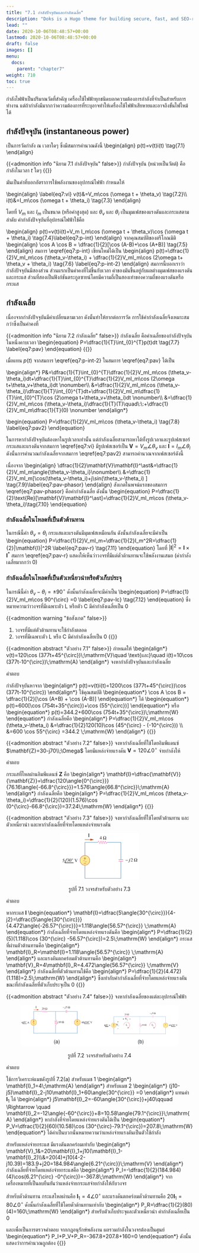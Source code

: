 ```yaml
---
title: "7.1 กำลังปัจจุบันและกำลังเฉลี่ย"
description: "Doks is a Hugo theme for building secure, fast, and SEO-ready documentation websites, which you can easily update and customize."
lead: ""
date: 2020-10-06T08:48:57+00:00
lastmod: 2020-10-06T08:48:57+00:00
draft: false
images: []
menu:
  docs:
    parent: "chapter7"
weight: 710
toc: true
---
```


  กำลังไฟฟ้าเป็นปริมาณวัดที่สำคัญ เครื่องใช้ไฟฟ้าทุกชนิดบอกความต้องการกำลังที่จำเป็นสำหรับการทำงาน แต่ถ้ากำลังมีมากกว่าความต้องการที่ระบุอาจทำให้เครื่องใช้ไฟฟ้าเสียหายและอาจถึงขั้นไฟไหม้ได้

## **กำลังปัจจุบัน (instantaneous power)**
เป็นการวัดกำลัง ณ เวลาใดๆ ซึ่งมีสมการคำนวณดังนี้
\begin{align}
    p(t)=v(t)i(t) \tag{7.1}
\end{align}

{{<admonition info "นิยาม 7.1 กำลังปัจจุบัน" false>}}
กำลังปัจจุบัน (หน่วยเป็นวัตต์) คือกำลังในเวลา $t$ ใดๆ
{{</admonition>}}

มันเป็นค่าที่บอกอัตราการใช้พลังงานของอุปกรณ์ไฟฟ้า กำหนดให้

\begin{align} \label{eq7:vi}
v(t)&=V_m\cos (\omega t + \theta_v) \tag{7.2}\\\\
i(t)&=I_m\cos (\omega t + \theta_i) \tag{7.3}
\end{align}

โดยที่ $V_m$ และ $I_m$ เป็นขนาด (หรือค่าสูงสุด) และ $\theta_v$ และ $\theta_i$ เป็นมุมเฟสของแรงดันและกระแสตามลำดับ ค่ากำลังปัจจุบันที่อุปกรณ์ไฟฟ้าใช้คือ

\begin{align}
p(t)=v(t)i(t)=V_m I_m\cos (\omega t + \theta_v)\cos (\omega t + \theta_i) \tag{7.4}\label{eq7:p-int}
\end{align}
จากคุณสมบัติของตรีโกณมิติ
\begin{align}
\cos A \cos B = \dfrac{1}{2}[\cos (A-B)+\cos (A+B)] \tag{7.5}
\end{align}
สมการ \eqref{eq7:p-int} เขียนใหม่ได้เป็น
\begin{align}
p(t)=\dfrac{1}{2}V_mI_m\cos (\theta_v-\theta_i) + \dfrac{1}{2}V_mI_m\cos  (2\omega t+ \theta_v + \theta_i) \tag{7.6} \label{eq7:p-int-2}
\end{align}
สมการนี้บอกเราว่า กำลังปัจจุบันมีสองส่วน ส่วนแรกเป็นค่าคงที่ไม่ขึ้นกับเวลา ค่าของมันขึ้นอยู่กับผลต่างมุมเฟสของแรงดันและกระแส ส่วนที่สองเป็นฟังก์ชันตระกูลซายน์โดยมีความถี่เป็นสองเท่าของความถี่ของแรงดันหรือกระแส

## **กำลังเฉลี่ย**

เนื่องจากกำลังปัจจุบันมีค่าเปลี่ยนตามเวลา ดังนั้นทำให้ยากต่อการวัด การใช้ค่ากำลังเฉลี่ยจึงเหมาะสมกว่าซึ่งเป็นค่าคงที่

{{<admonition info "นิยาม 7.2 กำลังเฉลี่ย" false>}}
กำลังเฉลี่ย คือค่าเฉลี่ยของกำลังปัจจุบันในหนึ่งคาบเวลา
\begin{equation}
    P=\dfrac{1}{T}\int_{0}^{T}p(t)dt \tag{7.7} \label{eq7:pav}
\end{equation}
{{</admonition>}}

เมื่อแทน $p(t)$ จากสมการ \eqref{eq7:p-int-2} ในสมการ \eqref{eq7:pav} ได้เป็น

\begin{align*}
P&=\dfrac{1}{T}\int_{0}^{T}\dfrac{1}{2}V_mI_m\cos (\theta_v-\theta_i)dt+\dfrac{1}{T}\int_{0}^{T}\dfrac{1}{2}V_mI_m\cos (2\omega t+\theta_v+\theta_i)dt \nonumber\\\\
&=\dfrac{1}{2}V_mI_m\cos (\theta_v-\theta_i)\dfrac{1}{T}\int_{0}^{T}dt+\dfrac{1}{2}V_mI_m\dfrac{1}{T}\int_{0}^{T}\cos (2\omega t+\theta_v+\theta_i)dt \nonumber\\\\
&=\dfrac{1}{2}V_mI_m\cos (\theta_v-\theta_i)\dfrac{1}{T}(T)\quad\\:\\:+\dfrac{1}{2}V_mI_m\dfrac{1}{T}(0) \nonumber
\end{align*}

\begin{equation}
P=\dfrac{1}{2}V_mI_m\cos (\theta_v-\theta_i) \tag{7.8} \label{eq7:pav2}
\end{equation}

ในการหากำลังปัจจุบันต้องหาในรูปเวลาเท่านั้น แต่กำลังเฉลี่ยสามารถหาได้ทั้งรูปเวลาและรูปเฟสเซอร์ กระแสและแรงดันจากสมการ \eqref{eq7:vi} มีรูปเฟสเซอร์เป็น $\mathbf{V}=V_m\angle{\theta_v}$ และ $\mathbf{I}=I_m\angle{\theta_i}$
ดังนั้นการคำนวณกำลังเฉลี่ยจากสมการ \eqref{eq7:pav2} สามารถคำนวณจากเฟสเซอร์ดังนี้

เนื่องจาก
\begin{align}
    \dfrac{1}{2}\mathbf{V}\mathbf{I}^\ast&=\dfrac{1}{2}V_mI_m\angle{\theta_v-\theta_i}\nonumber\\\\
    &=\dfrac{1}{2}V_mI_m[\cos(\theta_v-\theta_i)+j\sin(\theta_v-\theta_i) ] \tag{7.9}\label{eq7:pav-phasor}
\end{align}
สังเกตในพจน์แรกของสมการ \eqref{eq7:pav-phasor} คือค่ากำลังเฉลี่ย ดังนั้น
\begin{equation}
    P=\dfrac{1}{2}\text{Re}[\mathbf{V}\mathbf{I}^\ast]=\dfrac{1}{2}V_mI_m\cos (\theta_v-\theta_i)\tag{7.10}
\end{equation}

### กำลังเฉลี่ยในโหลดที่เป็นตัวต้านทาน
ในกรณีนี้ค่า  $\theta_v =\theta_i$ กระแสและแรงดันมีมุมเฟสเหมือนกัน ดังนั้นกำลังเฉลี่ยจะมีค่าเป็น
\begin{equation}
    P=\dfrac{1}{2}V_mI_m=\dfrac{1}{2}I_m^2R=\dfrac{1}{2}|\mathbf{I}|^2R \label{eq7:pav-r} \tag{7.11}
\end{equation}
โดยที่  $|\mathbf{I}|^2=\mathbf{I}\times \mathbf{I}^\ast$
สมการ \eqref{eq7:pav-r} แสดงให้เห็นว่าวงจรที่มีแต่ตัวต้านทานจะใช้พลังงานเสมอ (ค่ากำลังเฉลี่ยมากกว่า 0)

### กำลังเฉลี่ยในโหลดที่เป็นตัวเหนี่ยวนำหรือตัวเก็บประจุ
ในกรณีนี้ค่า  $\theta_v-\theta_i = \pm90^{\circ}$ ดังนั้นกำลังเฉลี่ยจะมีค่าเป็น
\begin{equation}
    P=\dfrac{1}{2}V_mI_m\cos 90^{\circ} =0 \label{eq7:pav-lc} \tag{7.12}
\end{equation}
ซึ่งหมายความว่าวงจรที่มีเฉพาะตัว L หรือตัว C มีค่ากำลังเฉลี่ยเป็น 0

{{<admonition warning "ข้อสังเกต" false>}}
1. วงจรที่มีแต่ตัวต้านทานจะใช้กำลังตลอด
2. วงจรที่มีเฉพาะตัว L หรือ C มีค่ากำลังเฉลี่ยเป็น 0
{{</admonition>}}

{{<admonition abstract "ตัวอย่าง 7.1" false>}}
กำหนดให้
\begin{align*}
    v(t)=120\cos (377t+45^{\circ})\\;\mathrm{V}\quad \text{และ}\quad i(t)=10\cos (377t-10^{\circ})\\;\mathrm{A}
\end{align*}
จงหากำลังปัจจุบันและกำลังเฉลี่ย

คำตอบ

กำลังปัจจุบันหาจาก
\begin{align*}
    p(t)=v(t)i(t)=1200\cos (377t+45^{\circ})\cos (377t-10^{\circ})
\end{align*}
ใช้คุณสมบัติ
\begin{equation*}
    \cos A \cos B = \dfrac{1}{2}[\cos (A+B) + \cos (A-B)]
\end{equation*}
ได้
\begin{equation*}
    p(t)=600[\cos (754t+35^{\circ})+\cos (55^{\circ})]
\end{equation*}
หรือ
\begin{equation*}
    p(t)=344.2+600\cos (754t+35^{\circ})\\;\mathrm{W}
\end{equation*}
กำลังเฉลี่ยคือ
\begin{align*}
    P=\dfrac{1}{2}V_mI_m\cos (\theta_v-\theta_i) &=\dfrac{1}{2}120(10)\cos (45^{\circ} - (-10^{\circ})) \\\\
    &=600 \cos 55^{\circ} =344.2 \\;\mathrm{W}
\end{align*}
{{</admonition>}}

{{<admonition abstract "ตัวอย่าง 7.2" false>}}
จงหากำลังเฉลี่ยที่ใช้โดยอิมพีแดนซ์ $\mathbf{Z}=30-j70\\;\Omega$ โดยมีแหล่งจ่ายแรงดัน $\mathbf{V}=120\angle{0^{\circ}}$ จ่ายกำลังให้

คำตอบ

กระแสที่ไหลผ่านอิมพีแดนซ์ $\mathbf{Z}$ คือ
\begin{align*}
    \mathbf{I}=\dfrac{\mathbf{V}}{\mathbf{Z}}=\dfrac{120\angle{0^{\circ}}}{76.16\angle{-66.8^{\circ}}}=1.576\angle{66.8^{\circ}}\\;\mathrm{A}
\end{align*}
กำลังเฉลี่ยคือ
\begin{align*}
    P=\dfrac{1}{2}V_mI_m\cos (\theta_v-\theta_i)=\dfrac{1}{2}(120)(1.576)\cos (0^{\circ}-66.8^{\circ})=37.24\\;\mathrm{W}
\end{align*}
{{</admonition>}}

{{<admonition abstract "ตัวอย่าง 7.3" false>}}
จงหากำลังเฉลี่ยที่ใช้โดยตัวต้านทาน และตัวเหนี่ยวนำ และหากำลังเฉลี่ยที่จ่ายโดยแหล่งจ่ายแรงดัน

<figure>
<p align="center">
  <img src="fig7.1.png" alt="fig 7.1" style="width:50%">
</p>
  <figcaption style='text-align:center'>รูปที่ 7.1 วงจรสำหรับตัวอย่าง 7.3</figcaption>
</figure>

คำตอบ

หากระแส $\mathbf{I}$
\begin{equation*}
    \mathbf{I}=\dfrac{5\angle{30^{\circ}}}{4-j2}=\dfrac{5\angle{30^{\circ}}}{4.472\angle{-26.57^{\circ}}}=1.118\angle{56.57^{\circ}} \\;\mathrm{A}
\end{equation*}
กำลังเฉลี่ยที่จ่ายโดยแหล่งจ่ายแรงดันคือ
\begin{align*}
    P=\dfrac{1}{2}(5)(1.118)\cos (30^{\circ} -56.57^{\circ})=2.5\\;\mathrm{W}
\end{align*}
กระแสที่ผ่านตัวต้านทานคือ
\begin{align*}
    \mathbf{I}_R=\mathbf{I}=1.118\angle{56.57^{\circ}} \\;\mathrm{A}
\end{align*}
และแรงดันตกคร่อมตัวต้านทานคือ
\begin{align*}
    \mathbf{V}_R=4\mathbf{I}_R=4.472\angle{56.57^{\circ}} \\;\mathrm{V}
\end{align*}
กำลังเฉลี่ยที่ตัวต้านทานใช้คือ
\begin{align*}
    P=\dfrac{1}{2}(4.472)(1.118)=2.5\\;\mathrm{W}
\end{align*}
ซึ่งเท่ากับค่ากำลังเฉลี่ยที่จ่ายโดยแหล่งจ่ายแรงดัน ขณะที่กำลังเฉลี่ยที่ตัวเก็บประจุเป็น 0
{{</admonition>}}

{{<admonition abstract "ตัวอย่าง 7.4" false>}}
จงหากำลังเฉลี่ยของแต่ละอุปกรณ์ไฟฟ้า

<figure>
<p align="center">
  <img src="fig7.2.png" alt="fig 7.2" style="width:100%">
</p>
  <figcaption style='text-align:center'>รูปที่ 7.2 วงจรสำหรับตัวอย่าง 7.4</figcaption>
</figure>


คำตอบ

ใช้การวิเคราะห์แมชดังรูปที่ 7.2(a) สำหรับแมช 1
\begin{align*}
    \mathbf{I}_1=4\\;\mathrm{A}
\end{align*}
สำหรับแมช 2
\begin{align*}
    (j10-j5)\mathbf{I}_2-j10\mathbf{I}_1+60\angle{30^{\circ}}
=0
\end{align*}
แทนค่า $\mathbf{I}_1$ ได้
\begin{align*}
    j5\mathbf{I}_2=-60\angle{30^{\circ}}+j40\qquad \Rightarrow \quad \mathbf{I}_2=-12\angle{-60^{\circ}}+8=10.58\angle{79.1^{\circ}}\\;\mathrm{A}
\end{align*}
หากำลังที่จ่ายโดยแหล่งจ่ายแรงดันได้เป็น
\begin{equation*}
    P_V=\dfrac{1}{2}(60)(10.58)\cos (30^{\circ}-79.1^{\circ})=207.8\\;\mathrm{W}
\end{equation*}
ได้ค่าเป็นบวกนั่นหมายความว่าแหล่งจ่ายแรงดันเป็นตัวใช้กำลัง

สำหรับแหล่งจ่ายกระแส มีแรงดันตกคร่อมเท่ากับ
\begin{align*}
    \mathbf{V}_1&=20\mathbf{I}_1+j10(\mathbf{I}_1-\mathbf{I}_2)\\\\&=20(4)+j10(4-2-j10.39)=183.9+j20=184.984\angle{6.21^{\circ}}\\;\mathrm{V}
\end{align*}
กำลังเฉลี่ยที่จ่ายโดยแหล่งจ่ายกระแสคือ
\begin{align*}
    P_I=-\dfrac{1}{2}(184.984)(4)\cos(6.21^{\circ} -0^{\circ})=-367.8\\;\mathrm{W}
\end{align*}
จากเครื่องหมายที่เป็นลบยืนยันว่าแหล่งจ่ายกระแสจ่ายกำลังให้กับวงจร

สำหรับตัวต้านทาน กระแสไหลผ่านคือ $\mathbf{I}_1=4\angle{0^{\circ}}$ และแรงดันตกคร่อมตัวต้านทานคือ $20\mathbf{I}_1=80\angle{0^{\circ}}$ ดังนั้นกำลังเฉลี่ยที่ใช้โดยตัวต้านทานเท่ากับ
\begin{align*}
    P_R=\dfrac{1}{2}(80)(4)=160\\;\mathrm{W}
\end{align*}
สำหรับตัวเก็บประจุและตัวเหนี่ยวนำ ค่ากำลังเฉลี่ยเป็น 0

และเพื่อเป็นการตรวจคำตอบ จากกฎอนุรักษ์พลังงาน ผลรวมกำลังในวงจรต้องเป็นศูนย์
\begin{equation*}
    P_I+P_V+P_R=-367.8+207.8+160=0
\end{equation*}
ดังนั้นแสดงว่าการคำนวณถูกต้อง
{{</admonition>}}
